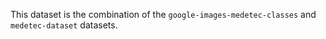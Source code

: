 This dataset is the combination of the `google-images-medetec-classes` and `medetec-dataset` datasets.
